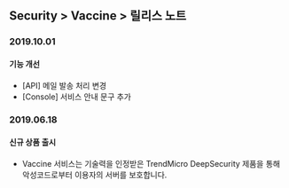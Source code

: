 ## Security > Vaccine > 릴리스 노트

### 2019.10.01

#### 기능 개선

* [API] 메일 발송 처리 변경
* [Console] 서비스 안내 문구 추가


### 2019.06.18

#### 신규 상품 출시

* Vaccine 서비스는 기술력을 인정받은 TrendMicro DeepSecurity 제품을 통해 악성코드로부터 이용자의 서버를 보호합니다.
